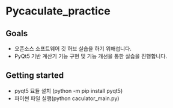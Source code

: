 # Pycaculate_practice

## Goals

* 오픈소스 소프트웨어 깃 허브 실습을 하기 위해섭니다.
* PyQt5 기반 계산기 기능 구현 및 기능 개선을 통한 실습을 진행합니다.
  
## Getting started

* pyqt5 묘듈 설치 (python -m pip install  pyqt5)
* 파이썬 파일 실행(python caculator_main.py)
